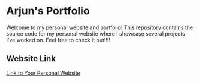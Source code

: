 # Arjun's Portfolio

Welcome to my personal website and portfolio! This repository contains the source code for my personal website where I showcase several projects I've worked on. Feel free to check it out!!!!

## Website Link
[Link to Your Personal Website](https://your-website-url.com)


